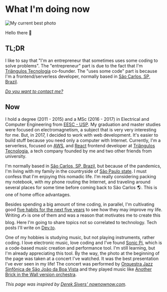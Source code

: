 # What I'm doing now

![My current best photo](/me.jpg 'My current best photo')

Hello there 👋

## TL;DR

I like to say that "I'm an entrepreneur that sometimes uses some coding to solve problems". The "entrepreneur" part is due to the fact that I'm [Triângulos Tecnologia](https://triangulostecnologia.com) co-founder. The "uses some code" part is because I'm a frontend/serverless developer, normally based in [São Carlos, SP, Brazil](https://www.google.com.br/maps/place/S%C3%A3o+Carlos,+State+of+S%C3%A3o+Paulo/@-22.0184565,-47.9311626,13z/data=!3m1!4b1!4m5!3m4!1s0x94b87726bb9dd181:0xd9d7d71505999bc!8m2!3d-22.0087082!4d-47.8909263).

_[Do you want to contact me?](/contact)_

## Now

I hold a degree (2011 - 2015) and a MSc (2016 - 2017) in Electrical and Computer Engineering from [EESC - USP](https://eesc.usp.br/). My graduation and master studies were focused on electromagnetism, a subject that is very very interesting for me. But, in 2017, I decided to work with web development. It's easier to build stuff because you need only a computer with Internet. Currently, I'm a serverless, focused on [AWS](https://aws.amazon.com), and [React](https://reactjs.org) frontend developer at [Triângulos Tecnologia](https://triangulostecnologia.com), a tech company founded by me and two other friends from university.

I'm normally based in [São Carlos, SP, Brazil](https://www.google.com.br/maps/place/S%C3%A3o+Carlos,+State+of+S%C3%A3o+Paulo/@-22.0184565,-47.9311626,13z/data=!3m1!4b1!4m5!3m4!1s0x94b87726bb9dd181:0xd9d7d71505999bc!8m2!3d-22.0087082!4d-47.8909263), but because of the pandemics, I'm living with my family in the countryside of [São Paulo state](https://www.google.com/maps/place/State+of+S%C3%A3o+Paulo/@-22.5254297,-50.8848527,7z/data=!3m1!4b1!4m5!3m4!1s0x94ce597d462f58ad:0x1e5241e2e17b7c17!8m2!3d-23.5431786!4d-46.6291845). I must confess that I'm enjoying this nomadic life. I'm really considering packing my notebook, with my phone routing the Internet, and traveling around several places for some time before coming back to São Carlos 🌎. This is one of home office advantages.

Besides spending a big amount of time coding, in parallel, I'm cultivating good [five habits for the next five years](/articles/five-habits-for-the-next-five-years) to see how they may improve my life. Writing ✍️ is one of them and was a reason that motivates me to create this blog. Here I'm going to share topics not so correlated to technology. Tech posts I'll write on [Dev.to](https://dev.to/arantespp).

One of my hobbies is studying music, but not playing instruments, rather coding. I love electronic music, love coding and I've found [Sonic Pi](https://sonic-pi.net/), which is a code-based music creation and performance tool. I'm still learning, but I'm already appreciating this tool. By the way, the photo at the beginning of the page was taken at a concert I've watched. It was the best presentation I've ever seen in my life! The concert was performed by [Orquestra Jazz Sinfônica de São João da Boa Vista](https://www.facebook.com/Orquestra-Jazz-Sinf%C3%B4nica-de-S%C3%A3o-Jo%C3%A3o-da-Boa-Vista-1414383348815275/) and they played music like [Another Brick in the Wall version orchestra](https://www.youtube.com/watch?v=AjFf1uNhc48).

_This page was inspired by [Derek Sivers' nownownow.com](https://nownownow.com/about)._
